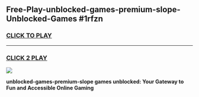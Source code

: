 
## Free-Play-unblocked-games-premium-slope-Unblocked-Games #1rfzn
<h3>
<a href="https://news.freeplayer.one?title=unblocked-games-premium-slope&ref=8M">CLICK TO PLAY</a></h3>
<hr>

<h3>
<a href="https://news.freeplayer.one?title=unblocked-games-premium-slope&ref=8M">CLICK 2 PLAY</a>
  
</h3>

<a href="https://news.freeplayer.one?title=unblocked-games-premium-slope&ref=8M"><img src="https://clearcache.store/games.png"></a>


**unblocked-games-premium-slope games unblocked: Your Gateway to Fun and Accessible Online Gaming**
